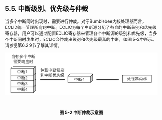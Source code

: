 ## **5.5. 中断级别、优先级与仲裁**

当多个中断同时出现时，需要进行仲裁。对于Bumblebee内核处理器而言，ECLIC统一管理所有的中断。ECLIC为每个中断源分配了各自的中断级别和优先级寄存器，用户可以通过配置ECLIC寄存器来管理各个中断源的级别和优先级，当多个中断同时发生时，ECLIC会仲裁出级别和优先级最高的中断，如图 5-2中所示。请参见第6.2.9节了解其详情。



![](5.5.assets/9.png)

​                                                                 **<center>图 5-2 中断仲裁示意图</center>**

